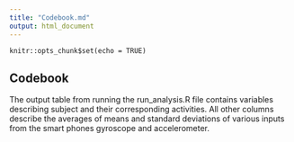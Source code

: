 ```yaml
---
title: "Codebook.md"
output: html_document
---
```


```{r setup, include=FALSE}
knitr::opts_chunk$set(echo = TRUE)
```

## Codebook
 
The output table from running the run_analysis.R file contains variables describing subject and their corresponding activities. All other columns describe the averages of means and standard deviations of various inputs from the smart phones gyroscope and accelerometer.

